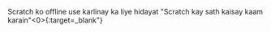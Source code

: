 Scratch ko offline use karlinay ka liye hidayat  "Scratch kay sath kaisay kaam karain"<0>{:target=_blank"}</p>
